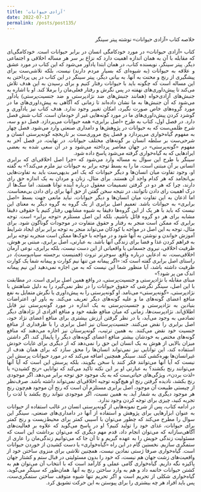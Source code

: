 ```yaml
---
title: 'آزادی حیوانات'
date: 2022-07-17
permalink: /posts/post135/
---
```

<div align="justify" dir="rtl" style="font-family:vazir;">

خلاصه کتاب «آزادی حیوانات» نوشته پیتر سینگر<br>
<br>
کتاب «آزادی حیوانات» در مورد خودکامگی انسان در برابر حیوانات است. خودکامگی‌ای که مقابله با آن به همان اندازه اهمیت دارد که نزاع بر سر هر مساله اخلاقی و اجتماعی دیگر. پیتر سینگر، نویسنده کتاب، در همان ابتدا یادآور می‌شود که این کتاب در مورد عشق و علاقه به حیوانات (به شیوه‌ای که بسیار مردم دارند) نیست، بلکه تلاشی‌ست برای پیشگیری از رنج و محنت به آنها. به بیانی دیگر، پیتر سینگر در این کتاب در پی پرداختن به این مساله است که چگونه باید با حیوانات رفتار کنیم و برای رسیدن به این هدف تلاش می‌کند تا پیش‌داوری‌های نهفته در پس نگرش و رفتار فعلی‌مان را برملا کند. او با اشاره به جنبش‌های آزادی‌خواه (همانند جنبش‌های ضد نژادپرستی و ضد جنسیت‌پرستی) یادآور می‌شود که آن جنبش‌ها به ما نشان داده‌اند تا زمانی که آگاهی به پیش‌داوری‌های ما در مورد گروه‌های خاص صورت نگیرد، امکان تغییر وجود ندارد. هدف کتاب نیز یادآوری و گوشزد کردن پیش‌داوری‌های ما در مورد گونه‌هایی غیر از خودمان است. کتاب شش فصل دارد. در فصل اول، کتاب به طرح «اصل برابری» همه حیوانات می‌پردازد. فصل دو و سه، شرح ظلمی‌ست که به حیوانات در پژوهش‌ها و دامداری صنعتی وارد می‌شود. فصل چهار به مفهوم گیاه‌خواری می‌پردازد و فصل پنج مروری‌ست بر تاریخچه گونه‌پرستی انسان و شرحی‌ست بر سلطه انسان بر گونه‌های مختلف حیوانات. در نهایت، در فصل آخر به مفهوم «گونه‌پرستی» در جهان معاصر پرداخته می‌شود و در آن سعی شده به بعضی ایرادهایی که به گیاه‌خواری گرفته می‌شود پاسخ داده شود.<br>
سینگر با طرح این سوال به مساله وارد می‌شود که «چرا اصل اخلاقی‌ای که برابری انسانی بر آن مبتنی است، ما را به بسط توجه برابر به حیوانات نیز ملزم می‌کند؟» به گفته او، وجود تفاوت میان انسان‌ها و دیگر حیوانات که یک امر بدیهی‌ست باید به تفاوت‌هایی بی‌انجامد که هر کدام واجد آن هستند. برای مثال، زنان و مردان به یک اندازه حق رای دارند، چرا که هر دو در گرفتن تصمیمات معقول درباره آینده توانا هستند، اما سگ‌ها از درک اهمیت رای دادن ناتوانند، در نتیجه سخن گفتن از حق آنها برای رای دادن بی‌معناست. اما اذعان به این تفاوت میان انسان‌ها و دیگر حیوانات، نباید مانعی جهت بسط «اصل برابری» به حیوانات باشد. تعمیم اصل برابری از یک گروه به گروه دیگر به معنای این نیست که باید با هر یک از این گروه‌ها دقیقا به شیوه مشابهی رفتار کنیم یا حقوقی دقیقا مشابه برای هر دو گروه قائل باشیم، بلکه این اصل مستلزم «توجه برابر» است. توجه برابری که ممکن است منجر به رفتار و حقوق متفاوت در موجودات گوناگون شود. برای مثال، توجه به این اصل در مواجه با کودکان می‌تواند منجر به توجه برابر برای ایجاد شرایط آموزش خواندن و نوشتن به آنها شود و در مواجه با خوک‌ها ممکن است منجربه توجه برابر به فراهم کردن غذا و فضا برای زندگی آنها باشد. به عبارتی، اصل برابری، مبتنی بر هوش، ظرفیت اخلاقی، نیروی جسمانی یا واقعیاتی از این دست نیست، بلکه برابری، نوعی آرمان اخلاقی‌ست، نه ادعایی درباره واقع. سوجرنر تروث (فمنیست برجسته سیاه‌پوست)، در راستای اصل برابری گفته است که: «اگر پیمانه من تنها نیم کوارت و پیمانه شما یک کوارت ظرفیت داشته باشد، آیا منظور شما این نیست که به من اجازه نمی‌دهید این نیم پیمانه اندک من پر شود؟»<br> 
مبنای مقابله با نژادپرستی و جنسیت‌پرستی، در واقع همین اصل برابری است. در مطابقت با این اصل، سینگر نگرشی که حقوق حیوانات را در نظر نمی‌گیرد را به دلیل شباهتش با نژادپرستی، «گونه‌پرستی» می‌نامد. او گونه‌پرستی را به پیش‌داوری یا نگرش متمایل به نفع منافع اعضای گونه‌های ما و علیه گونه‌های دیگر تعریف می‌کند. به باور او، اعتراضات بنیادین به نژادپرستی و جنسیت‌پرستی به یک اندازه در مورد گونه‌پرستی نیز قابل اطلاق‌اند. نژادپرست‌ها، زمانی که میان منافع طبقه خود و منافع افرادی از نژادهای دیگر تصادمی به وجود می‌آید، با در نظر گرفتن ارزش بیشتری برای منافع اعضای نژاد خود، اصل برابری را نقض می‌کنند. جنسیت‌پرستان نیز اصل برابری را با طرفداری از منافع جنسیت خود نقض می‌کنند. به همین ترتیب، گونه‌پرستان نیز اجازه می‌دهند که منافع گونه‌های مختص به خودشان بیشتر منافع اعضای گونه‌های دیگر را پایمال کند. اگر داشتن میزان بالایی از هوش به یک انسان این حق را نمی‌دهد که از دیگری برای غایات خودش استفاده کند، این توانایی نیز نمی‌تواند انسان‌ها را محق سازد که برای همان هدف از غیرانسان‌ها بهره‌کشی کنند. سینگر همچنین اضافه می‌کند که در مورد حیوانات پرسش این نیست که آیا آنها می‌توانند فکر کنند یا سخن بگویند، بلکه پرسش این است که آیا آنها می‌توانند رنج بکشند؟ به عبارتی او بر این نکته تاکید می‌کند که توانایی «رنج کشیدن» یا «لذت بردن»، ویژگی‌های حیاتی‌ست که به یک موجود حق توجه برابر می‌دهد. اگر موجودی رنج بکشد، نادیده گرفتن رنج او هیچ‌گونه توجیه اخلاقی‌ای نمی‌تواند داشته باشد. صرف‌نظر از چیستی طبیعت آن موجود، اصل برابری مستلزم آن است که رنج آن موجود هم‌چون رنج هر موجود دیگری به شمار آید. به همین نسبت، اگر موجودی نتواند رنج بکشد یا لذت را تجربه کنید، چیزی برای توجه کردن وجود ندارد.<br>
در ادامه کتاب، پس از شرح نمونه‌هایی از گونه‌پرستی انسان در غالب استفاده از حیوانات به عنوان ابزارهایی برای پژوهش و استفاده از آنها در دامداری‌های صنعتی، سینگر این سوال را مطرح می‌کند که چطور می‌توان با آسیبی کمتر برای محیط‌زیست و رنج کمتر برای حیوانات‌، غذای خود را تولید کنیم؟ او در پاسخ می‌گوید که علاوه بر فعالیت‌های آگاهی‌سازانه که می‌توان انجام داد، قدم مهم دیگری که می‌توان برداشت این است که مسئولیت زندگی خویش را به عهده گیریم و تا آن جا که می‌توانیم زندگی‌مان را عاری از ستمگری سازیم. نخستین گام در این راه «گیاه‌خواری» یا دست کشیدن از خوردن حیوانات است. گیاه‌خواری صرفا ژستی نمادین نیست، همچنین تلاشی برای منزوی ساختن خود از واقعیت‌های زشت جهان هم نیست، که خود را بدون مسئولیتی در قبال ستم و کشتار جهان پاکیزه نگه داریم. گیاه‌خواری گامی عملی و کارآمد است که با انتخاب آن می‌توان هم به کشتن حیوانات خاتمه داد و هم به وارد ساختن رنج به آنها. همان‌طور که سینگر می‌گوید، گیاه‌خواری شکلی از تحریم است و اگر تحریم تنها شیوه متوقف ساختن ستمگری‌ست، پس باید افراد هر چه بیشتری را برای پیوستن به این حرکت تشویق کرد.
